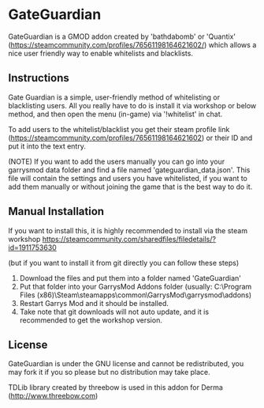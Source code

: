 # GateGuardian

GateGuardian is a GMOD addon created by 'bathdabomb' or 'Quantix' (https://steamcommunity.com/profiles/76561198164621602/)
which allows a nice user friendly way to enable whitelists and blacklists.

## Instructions

Gate Guardian is a simple, user-friendly method of whitelisting or blacklisting users.
All you really have to do is install it via workshop or below method, and then open the menu (in-game) via '!whitelist' in chat.

To add users to the whitelist/blacklist you get their steam profile link (https://steamcommunity.com/profiles/76561198164621602) or their ID and put it into the text entry.

(NOTE) If you want to add the users manually you can go into your garrysmod data folder and find a file named 'gateguardian_data.json'. This file will contain the settings and users you have whitelisted, if you want to add them manually or without joining the game that is the best way to do it.

## Manual Installation

If you want to install this, it is highly recommended to install via the steam workshop https://steamcommunity.com/sharedfiles/filedetails/?id=1911753630

(but if you want to install it from git directly you can follow these steps)
1. Download the files and put them into a folder named 'GateGuardian'
2. Put that folder into your GarrysMod Addons folder (usually: C:\Program Files (x86)\Steam\steamapps\common\GarrysMod\garrysmod\addons)
3. Restart Garrys Mod and it should be installed.
4. Take note that git downloads will not auto update, and it is recommended to get the workshop version.

## License

GateGuardian is under the GNU license and cannot be redistributed, you may fork it if you so please but no distribution may take place.

TDLib library created by threebow is used in this addon for Derma (http://www.threebow.com)
